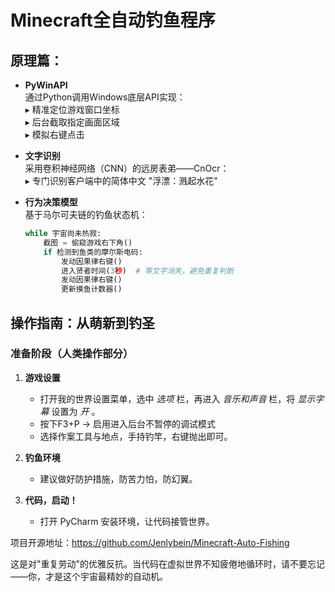 # Minecraft全自动钓鱼程序

## 原理篇：

- **PyWinAPI**  
  通过Python调用Windows底层API实现：  
  ▸ 精准定位游戏窗口坐标  
  ▸ 后台截取指定画面区域  
  ▸ 模拟右键点击

- **文字识别**  
  采用卷积神经网络（CNN）的远房表弟——CnOcr：  
  ▸ 专门识别客户端中的简体中文 "浮漂：溅起水花"  

- **行为决策模型**  
  基于马尔可夫链的钓鱼状态机：  

  ```python
  while 宇宙尚未热寂:
      截图 = 偷窥游戏右下角()
      if 检测到鱼类的摩尔斯电码:
          发动因果律右键()
          进入贤者时间(3秒)  # 等文字消失，避免重复判断
          发动因果律右键()
          更新摸鱼计数器()
  ```



## 操作指南：从萌新到钓圣

### 准备阶段（人类操作部分）

1. **游戏设置**

   - 打开我的世界设置菜单，选中 *选项* 栏，再进入 *音乐和声音* 栏，将 *显示字幕* 设置为 *开* 。
   - 按下F3+P → 启用进入后台不暂停的调试模式
   - 选择作案工具与地点，手持钓竿，右键抛出即可。 

2. **钓鱼环境**
   - 建议做好防护措施，防苦力怕，防幻翼。

3. **代码，启动！**
   - 打开 PyCharm 安装环境，让代码接管世界。





项目开源地址：https://github.com/Jenlybein/Minecraft-Auto-Fishing

这是对"重复劳动"的优雅反抗。当代码在虚拟世界不知疲倦地循环时，请不要忘记——你，才是这个宇宙最精妙的自动机。
